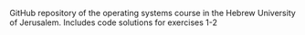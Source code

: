 GitHub repository of the operating systems course in the Hebrew University of Jerusalem. Includes code solutions for exercises 1-2
